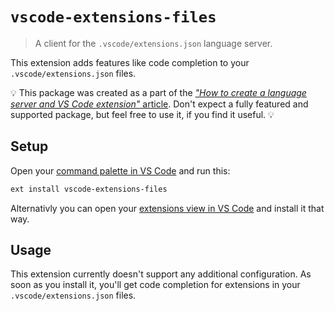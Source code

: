# `vscode-extensions-files`

> A client for the `.vscode/extensions.json` language server.

This extension adds features like code completion to your `.vscode/extensions.json` files.

💡 This package was created as a part of the [_"How to create a language server and VS Code extension"_ article](https://github.com/donaldpipowitch/how-to-create-a-language-server-and-vscode-extension). Don't expect a fully featured and supported package, but feel free to use it, if you find it useful. 💡

## Setup

Open your [command palette in VS Code](https://code.visualstudio.com/docs/getstarted/userinterface#_command-palette) and run this:

```bash
ext install vscode-extensions-files
```

Alternativly you can open your [extensions view in VS Code](https://code.visualstudio.com/docs/editor/extension-gallery) and install it that way.

## Usage

This extension currently doesn't support any additional configuration. As soon as you install it, you'll get code completion for extensions in your `.vscode/extensions.json` files.
